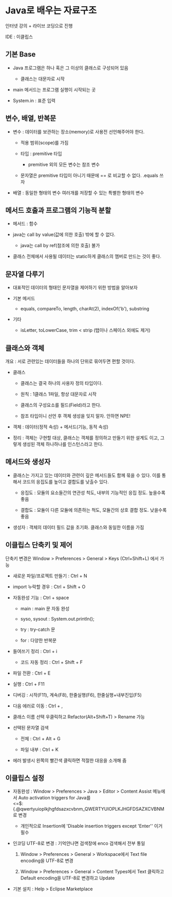 # Java로 배우는 자료구조

인터넷 강의 + 라이브 코딩으로 진행

IDE : 이클립스

## 기본 Base

- Java 프로그램은 하나 혹은 그 이상의 클래스로 구성되어 있음
  
  - 클래스는 대문자로 시작

- main 메서드는 프로그램 실행이 시작되는 곳

- System.in : 표준 입력

## 변수, 배열, 반복문

- 변수 : 데이터를 보관하는 장소(memory)로 사용전 선언해주어야 한다.
  
  - 적용 범위(scope)를 가짐
  
  - 타입 : premitive 타입
    
    - premitive 외의 모든 변수는 참조 변수
  
  - 문자열은 premitive 타입이 아니기 때문에 == 로 비교할 수 없다. 
    .equals 쓰자

- 배열 : 동일한 형태의 변수 여러개를 저장할 수 있는 특별한 형태의 변수

## 메서드 호출과 프로그램의 기능적 분할

- 메서드 : 함수

- java는 call by value(값에 의한 호출) 밖에 할 수 없다. 
  
  - java는 call by ref(참조에 의한 호출) 불가

- 클래스 전체에서 사용될 데이터는 static하게 클래스의 멤버로 만드는 것이 좋다.

## 문자열 다루기

- 대표적인 데이터의 형태인 문자열을 제어하기 위한 방법을 알아보자

- 기본 메서드
  
  - equals, compareTo, length, charAt(2), indexOf('b'), substring

- 기타
  
  - isLetter, toLowerCase, trim < strip (탭이나 스페이스 외에도 제거)

## 클래스와 객체

개요 : 서로 관련있는 데이터들을 하나의 단위로 묶어두면 편할 것이다.

- 클래스
  
  - 클래스는 결국 하나의 사용자 정의 타입이다.
  
  - 원칙 : 1클래스 1파일, 항상 대문자로 시작
  
  - 클래스의 구성요소를 필드(Field)라고 한다.
  
  - 참조 타입이니 선언 후 객체 생성을 잊지 말자. 안하면 NPE!

- 객체 : 데이터(정적 속성) + 메서드(기능, 동적 속성)

- 정리 : 객체는 구현할 대상, 클래스는 객체를 정의하고 만들기 위한 설계도 이고, 그렇게 생성된 객체 하나하나를 인스턴스라고 한다.

## 메서드와 생성자

- 클래스는 가지고 있는 데이터와 관련이 깊은 메서드들도 함께 묶을 수 있다.
  이를 통해서 코드의 응집도를 높이고 결합도를 낮출수 있다.
  
  - 응집도 : 모듈의 요소들간의 연관성 척도, 내부의 기능적인 응집 정도. 높을수록 좋음
  
  - 결합도 : 모듈이 다른 모듈에 의존하는 척도, 모듈간의 상호 결합 정도. 낮을수록 좋음

- 생성자 : 객체의 데이터 필드 값을 초기화. 클래스와 동일한 이름을 가짐





## 이클립스 단축키 및 제어

단축키 변경은 Window > Preferences > General > Keys (Ctrl+Shift+L) 에서 가능

- 새로운 파일/프로젝트 만들기 : Ctrl + N

- import 누락할 경우 : Ctrl + Shift + O

- 자동완성 기능 : Ctrl + space
  
  - main : main 문 자동 완성
  
  - syso, sysout : System.out.println();
  
  - try : try-catch 문
  
  - for : 다양한 반복문

- 들여쓰기 정리 : Ctrl + i
  
  - 코드 자동 정리 : Ctrl + Shift + F

- 파일 전환 : Ctrl + E

- 실행 : Ctrl + F11

- 디버깅 : 시작(F11), 계속(F8), 한줄실행(F6), 한줄실행+내부진입(F5)

- 다음 에러로 이동 : Ctrl + ,

- 클래스 이름 선택 우클릭하고 Refactor(Alt+Shift+T) > Rename 가능

- 선택된 문자열 검색 
  
  - 전체 : Ctrl + Alt + G 
  
  - 파일 내부 : Ctrl + K

- 에러 발생시 왼쪽의 빨간색 클릭하면 적절한 대응을 소개해 줌

## 이클립스 설정

- 자동완성 : Window > Preferences > Java > Editor > Content Assist 메뉴에서 Auto activation triggers for Java를  
  <=$:{.@qwertyuioplkjhgfdsazxcvbnm_QWERTYUIOPLKJHGFDSAZXCVBNM
  로 변경
  
  - 개인적으로 Insertion에 'Disable insertion triggers except 'Enter'' 이거 필수

- 인코딩 UTF-8로 변경 : 기억안나면 검색창에 enco 검색해서 전부 통일
  
  1. Window > Preferences > General > Workspace에서 Text file encoding을 UTF-8로 변경
  
  2. Window > Preferences > General > Content Types에서 Text 클릭하고 Default encoding을 UTF-8로 변경하고 Update

- 기본 설치 : Help > Eclipse Marketplace
